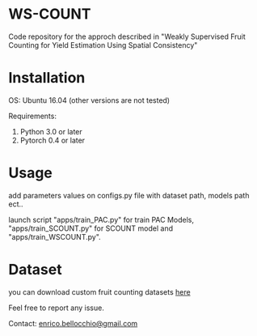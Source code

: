 # WS-COUNT
Code repository for the approch described in "Weakly Supervised Fruit Counting for Yield Estimation Using Spatial Consistency"

# Installation

OS: Ubuntu 16.04 (other versions are not tested)

Requirements:
1. Python 3.0 or later
2. Pytorch 0.4 or later

# Usage
add parameters values on configs.py file with dataset path, models path ect..

launch script "apps/train_PAC.py" for train PAC Models, "apps/train_SCOUNT.py" for SCOUNT model and "apps/train_WSCOUNT.py".

# Dataset

you can download custom fruit counting datasets [here](sira.diei.unipg.it/supplementary/ws-count/ISARLab_counting_dataset.tar.xz)

Feel free to report any issue.

Contact: enrico.bellocchio@gmail.com

